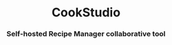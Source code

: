 <p align="center">
</p>
<h1 align="center">CookStudio</h3>
<h3 align="center">Self-hosted Recipe Manager collaborative tool</h3>
<br/>
